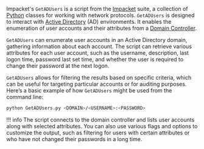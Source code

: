Impacket's `GetADUsers` is a script from the [Impacket](../tools/impacket.md) suite, a collection of [Python](../programming/python.md) classes for working with network protocols. `GetADUsers` is designed to interact with [Active Directory](../activedirectory/activedirectory.md) (AD) environments. It enables the enumeration of user accounts and their attributes from a [Domain Controller](../activedirectory/dc.md).

`GetADUsers` can enumerate user accounts in an Active Directory domain, gathering information about each account. The script can retrieve various attributes for each user account, such as the username, description, last logon time, password last set time, and whether the user is required to change their password at the next logon.

`GetADUsers` allows for filtering the results based on specific criteria, which can be useful for targeting particular accounts or for auditing purposes. Here’s a basic example of how `GetADUsers` might be used from the command line:

```bash
python GetADUsers.py <DOMAIN>/<USERNAME>:<PASSWORD>
```

!!! info
    The script connects to the domain controller and lists user accounts along with selected attributes. You can also use various flags and options to customize the output, such as filtering for users with certain attributes or who have not changed their passwords in a long time.



